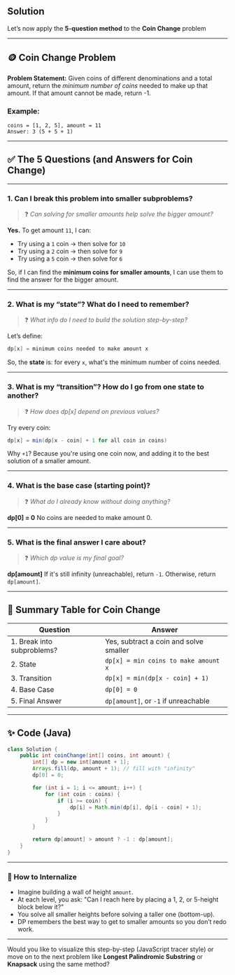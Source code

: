 ## Solution

Let’s now apply the **5-question method** to the **Coin Change** problem 

---

## 🪙 **Coin Change Problem**

**Problem Statement:**
Given coins of different denominations and a total amount, return the *minimum number of coins* needed to make up that amount. If that amount cannot be made, return -1.

### Example:

```text
coins = [1, 2, 5], amount = 11
Answer: 3 (5 + 5 + 1)
```

---

## ✅ The 5 Questions (and Answers for Coin Change)

---

### **1. Can I break this problem into smaller subproblems?**

> ❓ *Can solving for smaller amounts help solve the bigger amount?*

**Yes.**
To get amount `11`, I can:

* Try using a `1` coin → then solve for `10`
* Try using a `2` coin → then solve for `9`
* Try using a `5` coin → then solve for `6`

So, if I can find the **minimum coins for smaller amounts**, I can use them to find the answer for the bigger amount.

---

### **2. What is my “state”? What do I need to remember?**

> ❓ *What info do I need to build the solution step-by-step?*

Let’s define:

```java
dp[x] = minimum coins needed to make amount x
```

So, the **state** is: for every `x`, what's the minimum number of coins needed.

---

### **3. What is my “transition”? How do I go from one state to another?**

> ❓ *How does dp\[x] depend on previous values?*

Try every coin:

```java
dp[x] = min(dp[x - coin] + 1 for all coin in coins)
```

Why `+1`? Because you're using one coin now, and adding it to the best solution of a smaller amount.

---

### **4. What is the base case (starting point)?**

> ❓ *What do I already know without doing anything?*

**dp\[0] = 0**
No coins are needed to make amount 0.

---

### **5. What is the final answer I care about?**

> ❓ *Which dp value is my final goal?*

**dp\[amount]**
If it's still infinity (unreachable), return `-1`. Otherwise, return `dp[amount]`.

---

## 🧠 Summary Table for Coin Change

| Question                   | Answer                                 |
| -------------------------- | -------------------------------------- |
| 1. Break into subproblems? | Yes, subtract a coin and solve smaller |
| 2. State                   | `dp[x] = min coins to make amount x`   |
| 3. Transition              | `dp[x] = min(dp[x - coin] + 1)`        |
| 4. Base Case               | `dp[0] = 0`                            |
| 5. Final Answer            | `dp[amount]`, or `-1` if unreachable   |

---

## ✨ Code (Java)

```java
class Solution {
    public int coinChange(int[] coins, int amount) {
        int[] dp = new int[amount + 1];
        Arrays.fill(dp, amount + 1); // fill with "infinity"
        dp[0] = 0;

        for (int i = 1; i <= amount; i++) {
            for (int coin : coins) {
                if (i >= coin) {
                    dp[i] = Math.min(dp[i], dp[i - coin] + 1);
                }
            }
        }

        return dp[amount] > amount ? -1 : dp[amount];
    }
}
```

---

### 🧩 How to Internalize

* Imagine building a wall of height `amount`.
* At each level, you ask: "Can I reach here by placing a 1, 2, or 5-height block below it?"
* You solve all smaller heights before solving a taller one (bottom-up).
* DP remembers the best way to get to smaller amounts so you don’t redo work.

---

Would you like to visualize this step-by-step (JavaScript tracer style) or move on to the next problem like **Longest Palindromic Substring** or **Knapsack** using the same method?
